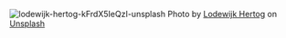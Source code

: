 ![lodewijk-hertog-kFrdX5IeQzI-unsplash](https://user-images.githubusercontent.com/3991678/87079262-5bb94300-c258-11ea-97a5-85eae2a7435b.jpg)
<span>Photo by <a href="https://unsplash.com/@lue101?utm_source=unsplash&amp;utm_medium=referral&amp;utm_content=creditCopyText">Lodewijk Hertog</a> on <a href="https://unsplash.com/s/photos/panorama?utm_source=unsplash&amp;utm_medium=referral&amp;utm_content=creditCopyText">Unsplash</a></span>
